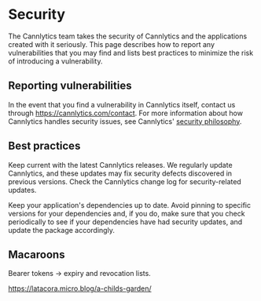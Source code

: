 # Security

The Cannlytics team takes the security of Cannlytics and the applications created with it seriously. This page describes how to report any vulnerabilities that you may find and lists best practices to minimize the risk of introducing a vulnerability.

## Reporting vulnerabilities

In the event that you find a vulnerability in Cannlytics itself, contact us through <https://cannlytics.com/contact>. For more information about how Cannlytics handles security issues, see Cannlytics' [security philosophy](https://cannlytics.com/philosophy#security).

## Best practices

Keep current with the latest Cannlytics releases. We regularly update Cannlytics, and these updates may fix security defects discovered in previous versions. Check the Cannlytics change log for security-related updates.

Keep your application's dependencies up to date. Avoid pinning to specific versions for your dependencies and, if you do, make sure that you check periodically to see if your dependencies have had security updates, and update the package accordingly.

## Macaroons

Bearer tokens -> expiry and revocation lists.

https://latacora.micro.blog/a-childs-garden/
